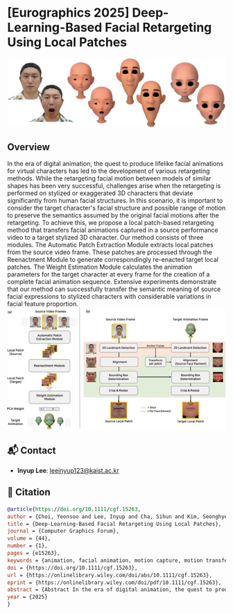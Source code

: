 # [Eurographics 2025] Deep-Learning-Based Facial Retargeting Using Local Patches

![Teaser Image](readme_images/teaser.png)

## Overview
In the era of digital animation, the quest to produce lifelike facial animations for virtual characters has led to the development of various retargeting methods. While the retargeting facial motion between models of similar shapes has been very successful, challenges arise when the retargeting is performed on stylized or exaggerated 3D characters that deviate significantly from human facial structures. In this scenario, it is important to consider the target character's facial structure and possible range of motion to preserve the semantics assumed by the original facial motions after the retargeting. To achieve this, we propose a local patch-based retargeting method that transfers facial animations captured in a source performance video to a target stylized 3D character. Our method consists of three modules. The Automatic Patch Extraction Module extracts local patches from the source video frame. These patches are processed through the Reenactment Module to generate correspondingly re-enacted target local patches. The Weight Estimation Module calculates the animation parameters for the target character at every frame for the creation of a complete facial animation sequence. Extensive experiments demonstrate that our method can successfully transfer the semantic meaning of source facial expressions to stylized characters with considerable variations in facial feature proportion.
![Teaser Image](readme_images/method.png)

## :mailbox_with_mail: Contact

- **Inyup Lee**: [leeinyup123@kaist.ac.kr](mailto:leeinyup123@kaist.ac.kr)

## :mega: Citation
```bibtex
@article{https://doi.org/10.1111/cgf.15263,
author = {Choi, Yeonsoo and Lee, Inyup and Cha, Sihun and Kim, Seonghyeon and Jung, Sunjin and Noh, Junyong},
title = {Deep-Learning-Based Facial Retargeting Using Local Patches},
journal = {Computer Graphics Forum},
volume = {44},
number = {1},
pages = {e15263},
keywords = {animation, facial animation, motion capture, motion transfer, image and video processing},
doi = {https://doi.org/10.1111/cgf.15263},
url = {https://onlinelibrary.wiley.com/doi/abs/10.1111/cgf.15263},
eprint = {https://onlinelibrary.wiley.com/doi/pdf/10.1111/cgf.15263},
abstract = {Abstract In the era of digital animation, the quest to produce lifelike facial animations for virtual characters has led to the development of various retargeting methods. While the retargeting facial motion between models of similar shapes has been very successful, challenges arise when the retargeting is performed on stylized or exaggerated 3D characters that deviate significantly from human facial structures. In this scenario, it is important to consider the target character's facial structure and possible range of motion to preserve the semantics assumed by the original facial motions after the retargeting. To achieve this, we propose a local patch-based retargeting method that transfers facial animations captured in a source performance video to a target stylized 3D character. Our method consists of three modules. The Automatic Patch Extraction Module extracts local patches from the source video frame. These patches are processed through the Reenactment Module to generate correspondingly re-enacted target local patches. The Weight Estimation Module calculates the animation parameters for the target character at every frame for the creation of a complete facial animation sequence. Extensive experiments demonstrate that our method can successfully transfer the semantic meaning of source facial expressions to stylized characters with considerable variations in facial feature proportion.},
year = {2025}
}
```
